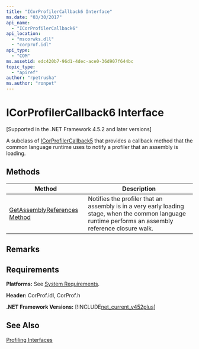 ```yaml
---
title: "ICorProfilerCallback6 Interface"
ms.date: "03/30/2017"
api_name: 
  - "ICorProfilerCallback6"
api_location: 
  - "mscorwks.dll"
  - "corprof.idl"
api_type: 
  - "COM"
ms.assetid: edc420b7-96d1-4dec-ace0-36d907f644bc
topic_type: 
  - "apiref"
author: "rpetrusha"
ms.author: "ronpet"
---
```

# ICorProfilerCallback6 Interface
[Supported in the .NET Framework 4.5.2 and later versions]  
  
 A subclass of [ICorProfilerCallback5](../../../../docs/framework/unmanaged-api/profiling/icorprofilercallback5-interface.md) that provides a callback method that the common language runtime uses to notify a profiler that an assembly is loading.  
  
## Methods  
  
|Method|Description|  
|------------|-----------------|  
|[GetAssemblyReferences Method](../../../../docs/framework/unmanaged-api/profiling/icorprofilercallback6-getassemblyreferences-method.md)|Notifies the profiler that an assembly is in a very early loading stage, when the common language runtime performs an assembly reference closure walk.|  
  
## Remarks  
  
## Requirements  
 **Platforms:** See [System Requirements](../../../../docs/framework/get-started/system-requirements.md).  
  
 **Header:** CorProf.idl, CorProf.h  
  
 **.NET Framework Versions:** [!INCLUDE[net_current_v452plus](../../../../includes/net-current-v452plus-md.md)]  
  
## See Also  
 [Profiling Interfaces](../../../../docs/framework/unmanaged-api/profiling/profiling-interfaces.md)
